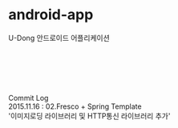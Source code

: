 # android-app<br>
U-Dong 안드로이드 어플리케이션<br>
<br>
<br>
<br>
<br>
<br>
<br>
Commit Log<br>
2015.11.16 : 02.Fresco + Spring Template<br>
'이미지로딩 라이브러리 및 HTTP통신 라이브러리 추가'
